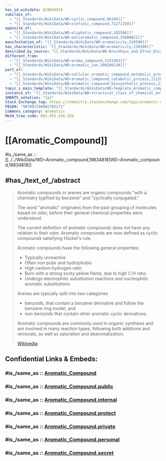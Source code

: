 ```yaml
---
has_id_wikidata: Q19834818
subclass_of:
  - "[[_Standards/WikiData/WD~cyclic_compound,66194]]"
  - "[[_Standards/WikiData/WD~olefinic_compound,71271159]]"
opposite_of:
  - "[[_Standards/WikiData/WD~aliphatic_compound,192596]]"
  - "[[_Standards/WikiData/WD~antiaromatic_compound,25600821]]"
manifestation_of: "[[_Standards/WikiData/WD~aromaticity,210390]]"
has_characteristic: "[[_Standards/WikiData/WD~aromaticity,210390]]"
described_by_source: "[[_Standards/WikiData/WD~Brockhaus_and_Efron_Encyclopedic_Dictionary,602358]]"
different_from:
  - "[[_Standards/WikiData/WD~aroma_compound,2151963]]"
  - "[[_Standards/WikiData/WD~aromatic_ion,108266130]]"
part_of:
  - "[[_Standards/WikiData/WD~cellular_aromatic_compound_metabolic_process,14864889]]"
  - "[[_Standards/WikiData/WD~aromatic_compound_catabolic_process,21120453]]"
  - "[[_Standards/WikiData/WD~aromatic_compound_biosynthetic_process,22274785]]"
topic_s_main_template: "[[_Standards/WikiData/WD~Template_Aromatic_compounds,22773048]]"
instance_of: "[[_Standards/WikiData/WD~structural_class_of_chemical_entities,47154513]]"
SMARTS_notation: "[a]"
Stack_Exchange_tag: https://chemistry.stackexchange.com/tags/aromatic-compounds
P8189: "987007294982705171"
Commons_category: Aromatics
MeSH_tree_code: D02.455.426.559
---
```


# [[Aromatic_Compound]] 

#is_/same_as :: [[../../WikiData/WD~Aromatic_compound,19834818|WD~Aromatic_compound,19834818]] 

## #has_/text_of_/abstract 

> Aromatic compounds or arenes are organic compounds 
> "with a chemistry typified by benzene" and "cyclically conjugated."
>
> The word "aromatic" originates from the past grouping of molecules based on odor, 
> before their general chemical properties were understood. 
> 
> The current definition of aromatic compounds does not have any relation to their odor. 
> Aromatic compounds are now defined as cyclic compounds satisfying Hückel's rule.
>
> Aromatic compounds have the following general properties:
> - Typically unreactive 
> - Often non polar and hydrophobic 
> - High carbon-hydrogen ratio 
> - Burn with a strong sooty yellow flame, due to high C:H ratio 
> - Undergo electrophilic substitution reactions and nucleophilic aromatic substitutions 
>
> Arenes are typically split into two categories 
> - benzoids, that contain a benzene derivative and follow the benzene ring model, and 
> - non-benzoids that contain other aromatic cyclic derivatives. 
> 
> Aromatic compounds are commonly used in organic synthesis and are involved in many reaction types, 
> following both additions and removals, as well as saturation and dearomatization.
>
> [Wikipedia](https://en.wikipedia.org/wiki/Aromatic%20compound) 


## Confidential Links & Embeds: 

### #is_/same_as :: [Aromatic_Compound](/_Standards/Chemistry/organic/Aromatic_Compound.md) 

### #is_/same_as :: [Aromatic_Compound.public](/_public/Chemistry/organic/Aromatic_Compound.public.md) 

### #is_/same_as :: [Aromatic_Compound.internal](/_internal/Chemistry/organic/Aromatic_Compound.internal.md) 

### #is_/same_as :: [Aromatic_Compound.protect](/_protect/Chemistry/organic/Aromatic_Compound.protect.md) 

### #is_/same_as :: [Aromatic_Compound.private](/_private/Chemistry/organic/Aromatic_Compound.private.md) 

### #is_/same_as :: [Aromatic_Compound.personal](/_personal/Chemistry/organic/Aromatic_Compound.personal.md) 

### #is_/same_as :: [Aromatic_Compound.secret](/_secret/Chemistry/organic/Aromatic_Compound.secret.md)

